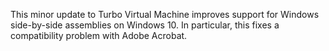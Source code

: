 This minor update to Turbo Virtual Machine improves support for Windows side-by-side assemblies on Windows 10. In particular, this fixes a compatibility problem with Adobe Acrobat.





